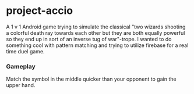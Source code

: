 # project-accio

A 1 v 1 Android game trying to simulate the classical "two wizards shooting a colorful death ray towards each other but they are both equally powerful so they end up in sort of an inverse tug of war"-trope. 
I wanted to do something cool with pattern matching and trying to utilize firebase for a real time duel game.

### Gameplay
Match the symbol in the middle quicker than your opponent to gain the upper hand. 
